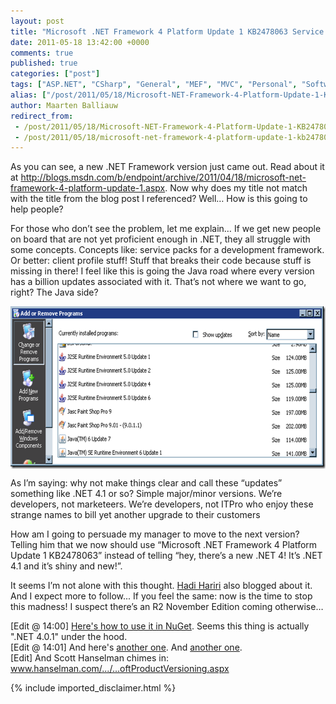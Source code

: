 ```yaml
---
layout: post
title: "Microsoft .NET Framework 4 Platform Update 1 KB2478063 Service Pack 5 Feature Set 3.1 R2 November Edition RTW"
date: 2011-05-18 13:42:00 +0000
comments: true
published: true
categories: ["post"]
tags: ["ASP.NET", "CSharp", "General", "MEF", "MVC", "Personal", "Software", "Source control"]
alias: ["/post/2011/05/18/Microsoft-NET-Framework-4-Platform-Update-1-KB2478063-Service-Pack-5-Feature-Set-31-R2-November-Edition-RTW.aspx", "/post/2011/05/18/microsoft-net-framework-4-platform-update-1-kb2478063-service-pack-5-feature-set-31-r2-november-edition-rtw.aspx"]
author: Maarten Balliauw
redirect_from:
 - /post/2011/05/18/Microsoft-NET-Framework-4-Platform-Update-1-KB2478063-Service-Pack-5-Feature-Set-31-R2-November-Edition-RTW.aspx
 - /post/2011/05/18/microsoft-net-framework-4-platform-update-1-kb2478063-service-pack-5-feature-set-31-r2-november-edition-rtw.aspx
---
```

<p>As you can see, a new .NET Framework version just came out. Read about it at <a title="http://blogs.msdn.com/b/endpoint/archive/2011/04/18/microsoft-net-framework-4-platform-update-1.aspx" href="http://blogs.msdn.com/b/endpoint/archive/2011/04/18/microsoft-net-framework-4-platform-update-1.aspx">http://blogs.msdn.com/b/endpoint/archive/2011/04/18/microsoft-net-framework-4-platform-update-1.aspx</a>. Now why does my title not match with the title from the blog post I referenced? Well&hellip; How is this going to help people?</p>
<p>For those who don&rsquo;t see the problem, let me explain&hellip; If we get new people on board that are not yet proficient enough in .NET, they all struggle with some concepts. Concepts like: service packs for a development framework. Or better: client profile stuff! Stuff that breaks their code because stuff is missing in there! I feel like this is going the Java road where every version has a billion updates associated with it. That&rsquo;s not where we want to go, right? The Java side?</p>
<p><a href="/images/image_113.png"><img style="background-image: none; padding-left: 0px; padding-right: 0px; display: block; float: none; margin-left: auto; margin-right: auto; padding-top: 0px; border: 0px;" title="image" src="/images/image_thumb_83.png" border="0" alt="image" width="644" height="260" /></a></p>
<p>As I&rsquo;m saying: why not make things clear and call these &ldquo;updates&rdquo; something like .NET 4.1 or so? Simple major/minor versions. We&rsquo;re developers, not marketeers. We&rsquo;re developers, not ITPro who enjoy these strange names to bill yet another upgrade to their customers</p>
<p>How am I going to persuade my manager to move to the next version? Telling him that we now should use &ldquo;Microsoft .NET Framework 4 Platform Update 1 KB2478063&rdquo; instead of telling &ldquo;hey, there&rsquo;s a new .NET 4! It&rsquo;s .NET 4.1 and it&rsquo;s shiny and new!&rdquo;.</p>
<p>It seems I&rsquo;m not alone with this thought. <a href="http://hadihariri.com/2011/05/18/did-you-just-take-a-dump-on-standard-versioning-practices/">Hadi Hariri</a> also blogged about it. And I expect more to follow...&nbsp;If you feel the same: now is the time to stop this madness! I suspect there&rsquo;s an R2 November Edition coming otherwise&hellip;</p>
<p>[Edit @ 14:00] <a href="http://nuget.codeplex.com/discussions/255640">Here's how to use it in NuGet</a>. Seems this thing is actually ".NET 4.0.1" under the hood.<br />[Edit @ 14:01] And here's <a href="http://blogs.lessthandot.com/index.php/DesktopDev/MSTech/MSAccess/AccessFormsReports/did-you-notice-there-is">another one</a>. And <a href="http://coolthingoftheday.blogspot.com/2011/04/ft-then-fp-and-sp-now-pu-power-tools.html">another one</a>.<br />[Edit] And Scott Hanselman chimes in: <a rel="nofollow" href="http://www.hanselman.com/blog/RequestForCommentsIssuesWithNETAndMicrosoftProductVersioning.aspx">www.hanselman.com/.../...oftProductVersioning.aspx</a></p>

{% include imported_disclaimer.html %}

